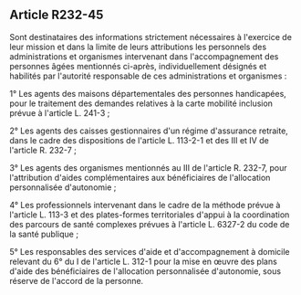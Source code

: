 ## Article R232-45

Sont destinataires des informations strictement nécessaires à l'exercice de leur mission et dans la limite de
leurs attributions les personnels des administrations et organismes intervenant dans l'accompagnement des
personnes âgées mentionnés ci-après, individuellement désignés et habilités par l'autorité responsable de ces
administrations et organismes :

1° Les agents des maisons départementales des personnes handicapées, pour le traitement des demandes
relatives à la carte mobilité inclusion prévue à l'article L. 241-3 ;

2° Les agents des caisses gestionnaires d'un régime d'assurance retraite, dans le cadre des dispositions de
l'article L. 113-2-1 et des III et IV de l'article R. 232-7 ;

3° Les agents des organismes mentionnés au III de l'article R. 232-7, pour l'attribution d'aides
complémentaires aux bénéficiaires de l'allocation personnalisée d'autonomie ;

4° Les professionnels intervenant dans le cadre de la méthode prévue à l'article L. 113-3 et des plates-formes
territoriales d'appui à la coordination des parcours de santé complexes prévues à l'article L. 6327-2 du code
de la santé publique ;

5° Les responsables des services d'aide et d'accompagnement à domicile relevant du 6° du I de l'article L.
312-1 pour la mise en œuvre des plans d'aide des bénéficiaires de l'allocation personnalisée d'autonomie,
sous réserve de l'accord de la personne.

